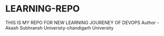 # LEARNING-REPO
THIS IS MY REPO FOR NEW LEARNING JOURENEY  OF  DEVOPS 
Author -Akash Subhransh
Univeristy-chandigarh University
